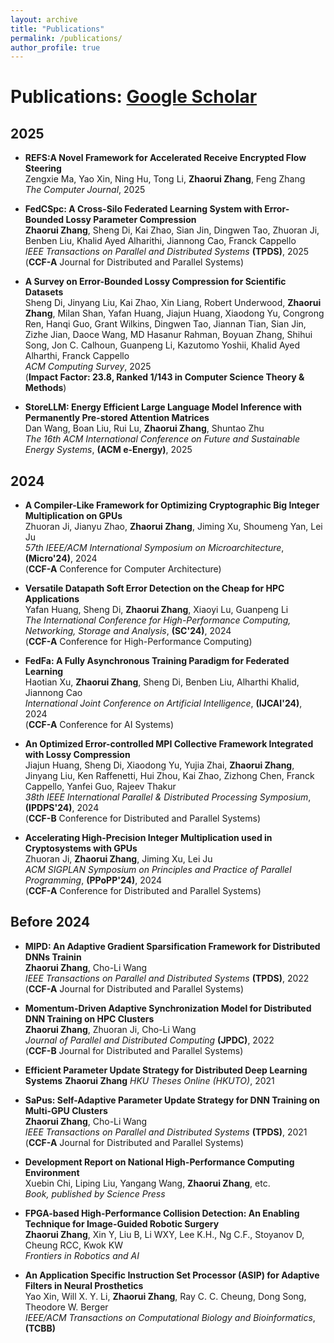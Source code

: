 ```yaml
---
layout: archive
title: "Publications"
permalink: /publications/
author_profile: true
---
```


Publications: [Google Scholar](https://scholar.google.com/citations?hl=en&user=0UuCWq0AAAAJ&view_op=list_works&sortby=pubdate)
======

## 2025

- **REFS:A Novel Framework for Accelerated Receive Encrypted Flow Steering** \
  Zengxie Ma, Yao Xin, Ning Hu, Tong Li, **Zhaorui Zhang**, Feng Zhang \
  *The Computer Journal*, 2025
  
- **FedCSpc: A Cross-Silo Federated Learning System with Error-Bounded Lossy Parameter Compression** \
  **Zhaorui Zhang**, Sheng Di, Kai Zhao, Sian Jin, Dingwen Tao, Zhuoran Ji, Benben Liu, Khalid Ayed Alharithi, Jiannong Cao, Franck Cappello \
  *IEEE Transactions on Parallel and Distributed Systems* **\(TPDS\)**, 2025 \
  (**CCF-A** Journal for Distributed and Parallel Systems)

- **A Survey on Error-Bounded Lossy Compression for Scientific Datasets** \
  Sheng Di, Jinyang Liu, Kai Zhao, Xin Liang, Robert Underwood, **Zhaorui Zhang**, Milan Shan, Yafan Huang, Jiajun Huang, Xiaodong Yu, Congrong Ren, Hanqi Guo, Grant Wilkins, Dingwen Tao, Jiannan Tian, Sian Jin, Zizhe Jian, Daoce Wang, MD Hasanur Rahman, Boyuan Zhang, Shihui Song, Jon C. Calhoun, Guanpeng Li, Kazutomo Yoshii, Khalid Ayed Alharthi, Franck Cappello \
  *ACM Computing Survey*, 2025 \
  (**Impact Factor: 23.8, Ranked 1/143 in Computer Science Theory & Methods**)

- **StoreLLM: Energy Efficient Large Language Model Inference with Permanently Pre-stored Attention Matrices** \
  Dan Wang, Boan Liu, Rui Lu, **Zhaorui Zhang**, Shuntao Zhu \
  *The 16th ACM International Conference on Future and Sustainable Energy Systems*, **\(ACM e-Energy\)**, 2025

## 2024

- **A Compiler-Like Framework for Optimizing Cryptographic Big Integer Multiplication on GPUs** \
  Zhuoran Ji, Jianyu Zhao, **Zhaorui Zhang**, Jiming Xu, Shoumeng Yan, Lei Ju \
  *57th IEEE/ACM International Symposium on Microarchitecture*, **\(Micro'24\)**, 2024 \
  (**CCF-A** Conference for Computer Architecture)

- **Versatile Datapath Soft Error Detection on the Cheap for HPC Applications** \
  Yafan Huang, Sheng Di, **Zhaorui Zhang**, Xiaoyi Lu, Guanpeng Li \
  *The International Conference for High-Performance Computing, Networking, Storage and Analysis*, **\(SC'24\)**, 2024 \
  (**CCF-A** Conference for High-Performance Computing)

- **FedFa: A Fully Asynchronous Training Paradigm for Federated Learning** \
  Haotian Xu, **Zhaorui Zhang**, Sheng Di, Benben Liu, Alharthi Khalid, Jiannong Cao \
  *International Joint Conference on Artificial Intelligence*, **\(IJCAI'24\)**, 2024 \
  (**CCF-A** Conference for AI Systems)

- **An Optimized Error-controlled MPI Collective Framework Integrated with Lossy Compression** \
  Jiajun Huang, Sheng Di, Xiaodong Yu, Yujia Zhai, **Zhaorui Zhang**, Jinyang Liu, Ken Raffenetti, Hui Zhou, Kai Zhao, Zizhong Chen, Franck Cappello, Yanfei Guo, Rajeev Thakur \
  *38th IEEE International Parallel & Distributed Processing Symposium*, **\(IPDPS'24\)**, 2024 \
   (**CCF-B** Conference for Distributed and Parallel Systems)

- **Accelerating High-Precision Integer Multiplication used in Cryptosystems with GPUs** \
  Zhuoran Ji, **Zhaorui Zhang**, Jiming Xu, Lei Ju \
  *ACM SIGPLAN Symposium on Principles and Practice of Parallel Programming*, **\(PPoPP'24\)**, 2024 \
  (**CCF-A** Conference for Distributed and Parallel Systems)

## Before 2024

- **MIPD: An Adaptive Gradient Sparsification Framework for Distributed DNNs Trainin** \
  **Zhaorui Zhang**, Cho-Li Wang \
  *IEEE Transactions on Parallel and Distributed Systems* **\(TPDS\)**, 2022 \
  (**CCF-A** Journal for Distributed and Parallel Systems)

- **Momentum-Driven Adaptive Synchronization Model for Distributed DNN Training on HPC Clusters** \
  **Zhaorui Zhang**, Zhuoran Ji, Cho-Li Wang \
  *Journal of Parallel and Distributed Computing* **\(JPDC\)**, 2022 \
  (**CCF-B** Journal for Distributed and Parallel Systems)
  
- **Efficient Parameter Update Strategy for Distributed Deep Learning Systems**
  **Zhaorui Zhang**
*HKU Theses Online (HKUTO)*, 2021

- **SaPus: Self-Adaptive Parameter Update Strategy for DNN Training on Multi-GPU Clusters** \
  **Zhaorui Zhang**, Cho-Li Wang \
  *IEEE Transactions on Parallel and Distributed Systems* **\(TPDS\)**, 2021 \
  (**CCF-A** Journal for Distributed and Parallel Systems)

- **Development Report on National High-Performance Computing Environment** \
  Xuebin Chi, Liping Liu, Yangang Wang, **Zhaorui Zhang**, etc. \
  *Book, published by Science Press*

- **FPGA-based High-Performance Collision Detection: An Enabling Technique for Image-Guided Robotic Surgery** \
  **Zhaorui Zhang**, Xin Y, Liu B, Li WXY, Lee K.H., Ng C.F., Stoyanov D, Cheung RCC, Kwok KW \
  *Frontiers in Robotics and AI*

- **An Application Specific Instruction Set Processor (ASIP) for Adaptive Filters in Neural Prosthetics** \
  Yao Xin, Will X. Y. Li, **Zhaorui Zhang**, Ray C. C. Cheung, Dong Song, Theodore W. Berger \
  *IEEE/ACM Transactions on Computational Biology and Bioinformatics*, **\(TCBB\)**
